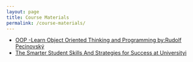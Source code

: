 ```yaml
---
layout: page
title: Course Materials
permalink: /course-materials/
---
```


* [OOP -Learn Object Oriented Thinking and Programming by:Rudolf Pecinovský]({{ahderakhsahn.github.io/course_template}}/C:\dev\course_template\designweb.pdf)
* [The Smarter Student Skills And Strategies for Success at Universityi](c:/dev/course_template/static_files/materials/Books/11_The_Smarter_Student_Skills_And_Strategies_for_Success_at_University.pdf)